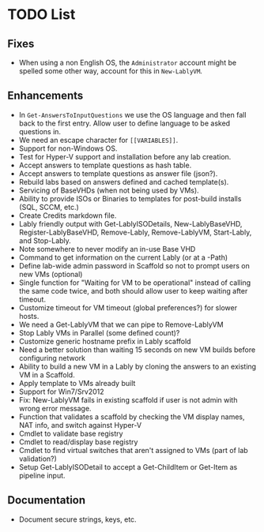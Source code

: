 # TODO List

## Fixes
- When using a non English OS, the `Administrator` account might be spelled some other way, account for this in `New-LablyVM`.

## Enhancements
- In `Get-AnswersToInputQuestions` we use the OS language and then fall back to the first entry. Allow user to define language to be asked questions in.
- We need an escape character for `[[VARIABLES]]`.
- Support for non-Windows OS.
- Test for Hyper-V support and installation before any lab creation.
- Accept answers to template questions as hash table.
- Accept answers to template questions as answer file (json?).
- Rebuild labs based on answers defined and cached template(s).
- Servicing of BaseVHDs (when not being used by VMs).
- Ability to provide ISOs or Binaries to templates for post-build installs (SQL, SCCM, etc.)
- Create Credits markdown file.
- Lably friendly output with Get-LablyISODetails, New-LablyBaseVHD, Register-LablyBaseVHD, Remove-Lably, Remove-LablyVM, Start-Lably, and Stop-Lably.
- Note somewhere to never modify an in-use Base VHD
- Command to get information on the current Lably (or at a -Path)
- Define lab-wide admin password in Scaffold so not to prompt users on new VMs (optional)
- Single function for "Waiting for VM to be operational" instead of calling the same code twice, and both should allow user to keep waiting after timeout.
- Customize timeout for VM timeout (global preferences?) for slower hosts.
- We need a Get-LablyVM that we can pipe to Remove-LablyVM
- Stop Lably VMs in Parallel (some defined count)?
- Customize generic hostname prefix in Lably scaffold
- Need a better solution than waiting 15 seconds on new VM builds before configuring network
- Ability to build a new VM in a Lably by cloning the answers to an existing VM in a Scaffold.
- Apply template to VMs already built
- Support for Win7/Srv2012
- Fix: New-LablyVM fails in existing scaffold if user is not admin with wrong error message.
- Function that validates a scaffold by checking the VM display names, NAT info, and switch against Hyper-V
- Cmdlet to validate base registry
- Cmdlet to read/display base registry
- Cmdlet to find virtual switches that aren't assigned to VMs (part of lab validation?)
- Setup Get-LablyISODetail to accept a Get-ChildItem or Get-Item as pipeline input.

## Documentation
- Document secure strings, keys, etc.
